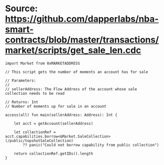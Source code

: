 # Source: https://github.com/dapperlabs/nba-smart-contracts/blob/master/transactions/market/scripts/get_sale_len.cdc

```
import Market from 0xMARKETADDRESS

// This script gets the number of moments an account has for sale

// Parameters:
//
// sellerAddress: The Flow Address of the account whose sale collection needs to be read

// Returns: Int
// Number of moments up for sale in an account

access(all) fun main(sellerAddress: Address): Int {

    let acct = getAccount(sellerAddress)

    let collectionRef = acct.capabilities.borrow<&Market.SaleCollection>(/public/topshotSaleCollection)
        ?? panic("Could not borrow capability from public collection")
    
    return collectionRef.getIDs().length
}
```